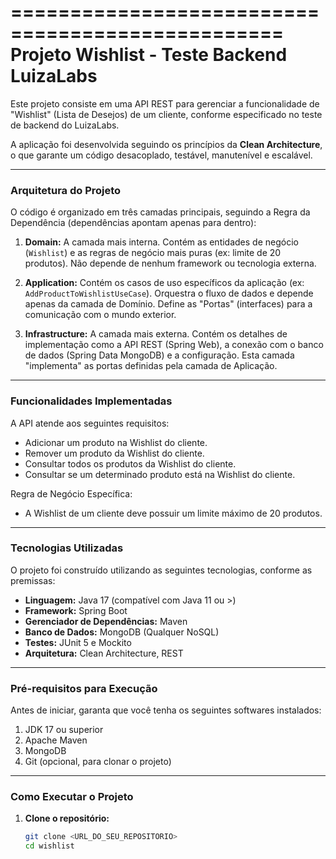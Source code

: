 =================================================
  Projeto Wishlist - Teste Backend LuizaLabs
=================================================

Este projeto consiste em uma API REST para gerenciar a funcionalidade de "Wishlist" (Lista de Desejos) de um cliente, conforme especificado no teste de backend do LuizaLabs.

A aplicação foi desenvolvida seguindo os princípios da **Clean Architecture**, o que garante um código desacoplado, testável, manutenível e escalável.

---
### Arquitetura do Projeto

O código é organizado em três camadas principais, seguindo a Regra da Dependência (dependências apontam apenas para dentro):

1.  **Domain:** A camada mais interna. Contém as entidades de negócio (`Wishlist`) e as regras de negócio mais puras (ex: limite de 20 produtos). Não depende de nenhum framework ou tecnologia externa.

2.  **Application:** Contém os casos de uso específicos da aplicação (ex: `AddProductToWishlistUseCase`). Orquestra o fluxo de dados e depende apenas da camada de Domínio. Define as "Portas" (interfaces) para a comunicação com o mundo exterior.

3.  **Infrastructure:** A camada mais externa. Contém os detalhes de implementação como a API REST (Spring Web), a conexão com o banco de dados (Spring Data MongoDB) e a configuração. Esta camada "implementa" as portas definidas pela camada de Aplicação.

---
### Funcionalidades Implementadas

A API atende aos seguintes requisitos:
- Adicionar um produto na Wishlist do cliente. 
- Remover um produto da Wishlist do cliente. 
- Consultar todos os produtos da Wishlist do cliente. 
- Consultar se um determinado produto está na Wishlist do cliente.

Regra de Negócio Específica:
- A Wishlist de um cliente deve possuir um limite máximo de 20 produtos. 

---
### Tecnologias Utilizadas

O projeto foi construído utilizando as seguintes tecnologias, conforme as premissas:
- **Linguagem:** Java 17 (compatível com Java 11 ou >) 
- **Framework:** Spring Boot 
- **Gerenciador de Dependências:** Maven 
- **Banco de Dados:** MongoDB (Qualquer NoSQL) 
- **Testes:** JUnit 5 e Mockito
- **Arquitetura:** Clean Architecture, REST 

---
### Pré-requisitos para Execução

Antes de iniciar, garanta que você tenha os seguintes softwares instalados:
1.  JDK 17 ou superior
2.  Apache Maven
3.  MongoDB
4.  Git (opcional, para clonar o projeto)

---
### Como Executar o Projeto

1. **Clone o repositório:**
   ```bash
   git clone <URL_DO_SEU_REPOSITORIO>
   cd wishlist
